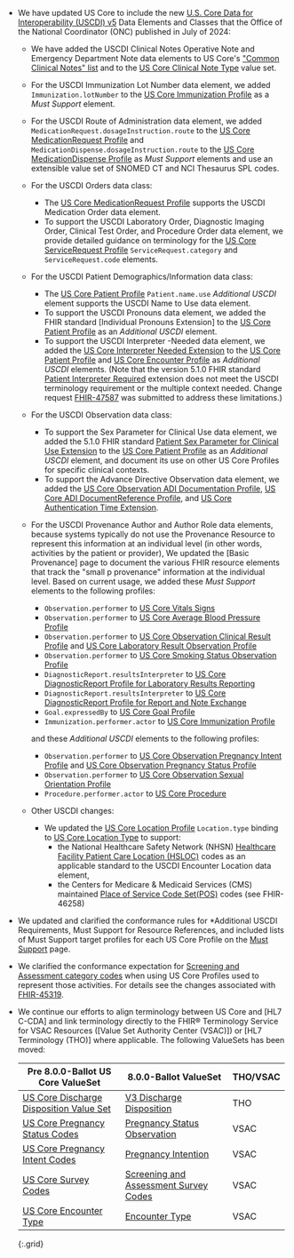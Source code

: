 
- We have updated US Core to include the new [U.S. Core Data for Interoperability (USCDI) v5](https://www.healthit.gov/isa/united-states-core-data-interoperability-uscdi#uscdi-v5) Data Elements and Classes that the Office of the National Coordinator (ONC) published in July of 2024:

  - We have added the USCDI Clinical Notes Operative Note and Emergency Department Note data elements to US Core's ["Common Clinical Notes" list](https://hl7.org/fhir/us/core/2025Jan/clinical-notes.html) and to the [US Core Clinical Note Type](https://hl7.org/fhir/us/core/2025Jan/ValueSet-us-core-clinical-note-type.html) value set.

  - For the USCDI Immunization Lot Number data element, we added `Immunization.lotNumber` to the [US Core Immunization Profile](https://hl7.org/fhir/us/core/2025Jan/StructureDefinition-us-core-immunization.html) as a *Must Support* element.

  - For the USCDI Route of Administration data element, we added `MedicationRequest.dosageInstruction.route` to the [US Core MedicationRequest Profile](https://hl7.org/fhir/us/core/2025Jan/StructureDefinition-us-core-medicationrequest.html) and `MedicationDispense.dosageInstruction.route` to the [US Core MedicationDispense Profile](https://hl7.org/fhir/us/core/2025Jan/StructureDefinition-us-core-medicationdispense.html) as *Must Support* elements and use an extensible value set of SNOMED CT and NCI Thesaurus SPL codes.

  - For the USCDI Orders data class:
    - The [US Core MedicationRequest Profile](https://hl7.org/fhir/us/core/2025Jan/StructureDefinition-us-core-medicationrequest.html) supports the USCDI Medication Order data element.
    - To support the USCDI Laboratory Order, Diagnostic Imaging Order, Clinical Test Order, and Procedure Order data element, we provide detailed guidance on terminology for the [US Core ServiceRequest Profile](https://hl7.org/fhir/us/core/2025Jan/StructureDefinition-us-core-servicerequest.html) `ServiceRequest.category` and `ServiceRequest.code` elements.

  - For the USCDI Patient Demographics/Information data class:
    - The [US Core Patient Profile](https://hl7.org/fhir/us/core/2025Jan/StructureDefinition-us-core-patient.html) `Patient.name.use` *Additional USCDI* element supports the USCDI Name to Use data element.
    - To support the USCDI Pronouns data element, we added the FHIR standard [Individual Pronouns Extension] to the [US Core Patient Profile](https://hl7.org/fhir/us/core/2025Jan/StructureDefinition-us-core-patient.html)  as an *Additional USCDI* element.
    - To support the USCDI Interpreter -Needed data element, we added the [US Core Interpreter Needed Extension](https://hl7.org/fhir/us/core/2025Jan/StructureDefinition-us-core-interpreter-needed.html) to the [US Core Patient Profile](https://hl7.org/fhir/us/core/2025Jan/StructureDefinition-us-core-patient.html) and [US Core Encounter Profile](https://hl7.org/fhir/us/core/2025Jan/StructureDefinition-us-core-encounter.html) as *Additional USCDI* elements. (Note that the version 5.1.0 FHIR standard [Patient Interpreter Required](https://hl7.org/fhir/extensions/5.1.0/StructureDefinition-patient-interpreterRequired.html) extension does not meet the USCDI terminology requirement or the multiple context needed. Change request [FHIR-47587](https://jira.hl7.org/browse/FHIR-47587) was submitted to address these limitations.)
  
  - For the USCDI Observation data class:
    - To support the Sex Parameter for Clinical Use data element, we added the 5.1.0 FHIR standard [Patient Sex Parameter for Clinical Use Extension](https://hl7.org/fhir/extensions/5.1.0/StructureDefinition-patient-sexParameterForClinicalUse.html) to the [US Core Patient Profile](https://hl7.org/fhir/us/core/2025Jan/StructureDefinition-us-core-patient.html) as an *Additional USCDI* element, and document its use on other US Core Profiles for specific clinical contexts.
     - To support the Advance Directive Observation data element, we added the [US Core Observation ADI Documentation Profile](https://hl7.org/fhir/us/core/2025Jan/StructureDefinition-us-core-observation-adi-documentation.html), [US Core ADI DocumentReference Profile](https://hl7.org/fhir/us/core/2025Jan/StructureDefinition-us-core-adi-documentreference.html), and [US Core Authentication Time Extension](https://hl7.org/fhir/us/core/2025Jan/StructureDefinition-us-core-authentication-time.html).
  
  - For the USCDI Provenance Author and Author Role data elements, because systems typically do not use the Provenance Resource to represent this information at an individual level (in other words, activities by the patient or provider), We updated the [Basic Provenance] page to document the various FHIR resource elements that track the "small p provenance" information at the individual level. Based on current usage, we added these *Must Support* elements to the following profiles:
  
    - `Observation.performer` to [US Core Vitals Signs](https://hl7.org/fhir/us/core/2025Jan/StructureDefinition-us-core-vital-signs.html)
    - `Observation.performer` to [US Core Average Blood Pressure Profile](https://hl7.org/fhir/us/core/2025Jan/StructureDefinition-us-core-average-blood-pressure.html)
    - `Observation.performer` to [US Core Observation Clinical Result Profile](https://hl7.org/fhir/us/core/2025Jan/StructureDefinition-us-core-observation-clinical-result.html) and [US Core Laboratory Result Observation Profile](https://hl7.org/fhir/us/core/2025Jan/StructureDefinition-us-core-observation-lab.html)
    - `Observation.performer` to [US Core Smoking Status Observation Profile](https://hl7.org/fhir/us/core/2025Jan/StructureDefinition-us-core-smokingstatus.html)
    - `DiagnosticReport.resultsInterpreter` to [US Core DiagnosticReport Profile for Laboratory Results Reporting](https://hl7.org/fhir/us/core/2025Jan/StructureDefinition-us-core-diagnosticreport-lab.html)
    - `DiagnosticReport.resultsInterpreter` to [US Core DiagnosticReport Profile for Report and Note Exchange](https://hl7.org/fhir/us/core/2025Jan/StructureDefinition-us-core-diagnosticreport-note.html)
    - `Goal.expressedBy` to [US Core Goal Profile](https://hl7.org/fhir/us/core/2025Jan/StructureDefinition-us-core-goal.html)
    - `Immunization.performer.actor` to [US Core Immunization Profile](https://hl7.org/fhir/us/core/2025Jan/StructureDefinition-us-core-immunization.html)
  
    and these *Additional USCDI* elements to the following profiles:

    - `Observation.performer` to [US Core Observation Pregnancy Intent Profile](
      StructureDefinition-us-core-observation-pregnancyintent.html) and [US Core Observation Pregnancy Status Profile](
      StructureDefinition-us-core-observation-pregnancystatus.html)
    - `Observation.performer` to [US Core Observation Sexual Orientation Profile](
      StructureDefinition-us-core-observation-sexual-orientation.html)
    - `Procedure.performer.actor` to [US Core Procedure](https://hl7.org/fhir/us/core/2025Jan/StructureDefinition-us-core-procedure.html)

  - Other USCDI changes:
     -  We updated the [US Core Location Profile](https://hl7.org/fhir/us/core/2025Jan/StructureDefinition-us-core-location.html) `Location.type` binding to [US Core Location Type](https://hl7.org/fhir/us/core/2025Jan/ValueSet-us-core-location-type.html) to support:
        - the National Healthcare Safety Network (NHSN) [Healthcare Facility Patient Care Location (HSLOC)](https://www.cdc.gov/nhsn/cdaportal/terminology/codesystem/hsloc.html) codes as an applicable standard to the USCDI Encounter Location data element,
        - the Centers for Medicare & Medicaid Services (CMS) maintained [Place of Service Code Set(POS)](https://www.cms.gov/medicare/coding-billing/place-of-service-codes/code-sets) codes (see FHIR-46258)
- We updated and clarified the conformance rules for *Additional USCDI Requirements, Must Support for Resource References, and included lists of Must Support target profiles for each US Core Profile on the [Must Support](https://hl7.org/fhir/us/core/2025Jan/must-support.html) page.
- We clarified the conformance expectation for [Screening and Assessment category codes](https://hl7.org/fhir/us/core/2025Jan/screening-and-assessments.html#terminology) when using US Core Profiles used to represent those activities.  For details see the changes associated with [FHIR-45319](https://hl7.org/fhir/us/core/2025Jan/changes.html#fhir-45319).
- We continue our efforts to align terminology between US Core and [HL7 C-CDA] and link terminology directly to the FHIR® Terminology Service for VSAC Resources ([Value Set Authority Center (VSAC)]) or [HL7 Terminology (THO)] where applicable.  The following ValueSets has been moved:
  
   |Pre 8.0.0-Ballot US Core ValueSet|8.0.0-Ballot ValueSet|THO/VSAC|
   |---|---|---|
   [US Core Discharge Disposition Value Set](https://hl7.org/fhir/us/core/STU7/ValueSet-us-core-discharge-disposition.html)|[V3 Discharge Disposition](https://terminology.hl7.org/6.0.2/ValueSet-v3-USEncounterDischargeDisposition.html)|THO|
   [US Core Pregnancy Status Codes](https://hl7.org/fhir/us/core/STU7/ValueSet-us-core-pregnancy-status.html)|[Pregnancy Status Observation](https://vsac.nlm.nih.gov/valueset/2.16.840.1.113762.1.4.1240.12/expansion)|VSAC|
   [US Core Pregnancy Intent Codes](https://hl7.org/fhir/us/core/STU7/ValueSet-us-core-pregnancy-intent.html)|[Pregnancy Intention](https://vsac.nlm.nih.gov/valueset/2.16.840.1.113762.1.4.1166.22/expansion)|VSAC|
   [US Core Survey Codes](https://hl7.org/fhir/us/core/STU7/ValueSet-us-core-survey-codes.html)|[Screening and Assessment Survey Codes](https://vsac.nlm.nih.gov/valueset/2.16.840.1.113762.1.4.1267.13/expansion)|VSAC|
   [US Core Encounter Type](https://hl7.org/fhir/us/core/STU7/ValueSet-us-core-encounter-type.html)|[Encounter Type](https://vsac.nlm.nih.gov/valueset/2.16.840.1.113762.1.4.1267.23/expansion)|VSAC|
   {:.grid}